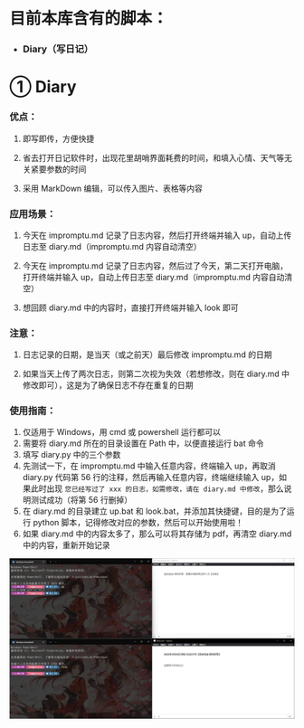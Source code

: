 # 目前本库含有的脚本：

- ### Diary（写日记）

# ① Diary

### 优点：

1. 即写即传，方便快捷

2. 省去打开日记软件时，出现花里胡哨界面耗费的时间，和填入心情、天气等无关紧要参数的时间

3. 采用 MarkDown 编辑，可以传入图片、表格等内容

### 应用场景：

1. 今天在 impromptu.md 记录了日志内容，然后打开终端并输入 up，自动上传日志至 diary.md（impromptu.md 内容自动清空）

2. 今天在 impromptu.md 记录了日志内容，然后过了今天，第二天打开电脑，打开终端并输入 up，自动上传日志至 diary.md（impromptu.md 内容自动清空）

3. 想回顾 diary.md 中的内容时，直接打开终端并输入 look 即可

### 注意：

1. 日志记录的日期，是当天（或之前天）最后修改 impromptu.md 的日期

2. 如果当天上传了两次日志，则第二次视为失效（若想修改，则在 diary.md 中修改即可），这是为了确保日志不存在重复的日期

### 使用指南：

1. 仅适用于 Windows，用 cmd 或 powershell 运行都可以
2. 需要将 diary.md 所在的目录设置在 Path 中，以便直接运行 bat 命令
3. 填写 diary.py 中的三个参数
4. 先测试一下，在 impromptu.md 中输入任意内容，终端输入 up，再取消 diary.py 代码第 56 行的注释，然后再输入任意内容，终端继续输入 up，如果此时出现 `您已经写过了 xxx 的日志，如需修改，请在 diary.md 中修改`，那么说明测试成功（将第 56 行删掉）
5. 在 diary.md 的目录建立 up.bat 和 look.bat，并添加其快捷键，目的是为了运行 python 脚本，记得修改对应的参数，然后可以开始使用啦！
6. 如果 diary.md 中的内容太多了，那么可以将其存储为 pdf，再清空 diary.md 中的内容，重新开始记录

![Diary](\Picture\Diary.png)